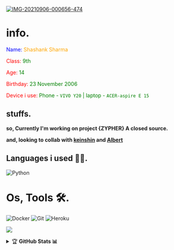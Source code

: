 
<a href="https://ibb.co/JFSVTcd"><img src="https://i.ibb.co/JFSVTcd/IMG-20210906-000656-474.webp" alt="IMG-20210906-000656-474" border="0"></a>

# info.

<font color="blue"> Name: </font>
<span style="color: orange"> Shashank Sharma</span>

<font color="red"> Class: </font>
<span style="color: green"> 9th </span>

<font color="red"> Age: </font>
<span style="color: green"> 14 </span>

<font color="red"> Birthday: </font>
<span style="color: green"> 23 November 2006 </span>

<font color="red"> Device i use: </font>
<span style="color: green"> Phone - `VIVO Y20` | laptop - `ACER-aspire E 15` </span>

## stuffs.

__so, Currently I'm working on project {ZYPHER} A closed source.__

__and, looking to collab with [keinshin](github.com/keinshin) and [Albert](t.me/Alberthere_xD)__

## Languages i used 👨‍💻.

![Python](https://img.shields.io/badge/Python-3776AB?style=for-the-badge&logo=python&logoColor=yellow)

# Os, Tools 🛠️.

![Docker](https://img.shields.io/badge/Docker-2CA5E0?style=for-the-badge&logo=docker&logoColor=white)
![Git](https://img.shields.io/badge/Git-F05032?style=for-the-badge&logo=git&logoColor=white)
![Heroku](https://img.shields.io/badge/Heroku-430098?style=for-the-badge&logo=heroku&logoColor=white)

<a href="theshashank.me"><img src="https://user-images.githubusercontent.com/73097560/115834477-dbab4500-a447-11eb-908a-139a6edaec5c.gif"></a>

<details>
    <summary>&#127942 <b>GitHub Stats 📊</b></summary><br/>
  
![NOICE](https://github-readme-stats.vercel.app/api?username=Theshashankk&show_icons=true&theme=midnight-purple)

<details>
    <summary>&#127942 <b>Language i have used 💨</b></summary><br/>
  
![smex](https://github-readme-stats.vercel.app/api/top-langs/?username=Theshashankk&theme=midnight-black)


<a href="theshashank.me"><img src="https://user-images.githubusercontent.com/73097560/115834477-dbab4500-a447-11eb-908a-139a6edaec5c.gif"></a>
